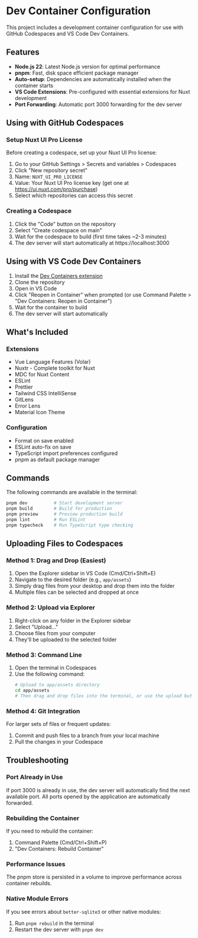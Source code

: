 # Dev Container Configuration

This project includes a development container configuration for use with GitHub Codespaces and VS Code Dev Containers.

## Features

- **Node.js 22**: Latest Node.js version for optimal performance
- **pnpm**: Fast, disk space efficient package manager
- **Auto-setup**: Dependencies are automatically installed when the container starts
- **VS Code Extensions**: Pre-configured with essential extensions for Nuxt development
- **Port Forwarding**: Automatic port 3000 forwarding for the dev server

## Using with GitHub Codespaces

### Setup Nuxt UI Pro License

Before creating a codespace, set up your Nuxt UI Pro license:

1. Go to your GitHub Settings > Secrets and variables > Codespaces
2. Click "New repository secret" 
3. Name: `NUXT_UI_PRO_LICENSE`
4. Value: Your Nuxt UI Pro license key (get one at https://ui.nuxt.com/pro/purchase)
5. Select which repositories can access this secret

### Creating a Codespace

1. Click the "Code" button on the repository
2. Select "Create codespace on main"
3. Wait for the codespace to build (first time takes ~2-3 minutes)
4. The dev server will start automatically at https://localhost:3000

## Using with VS Code Dev Containers

1. Install the [Dev Containers extension](https://marketplace.visualstudio.com/items?itemName=ms-vscode-remote.remote-containers)
2. Clone the repository
3. Open in VS Code
4. Click "Reopen in Container" when prompted (or use Command Palette > "Dev Containers: Reopen in Container")
5. Wait for the container to build
6. The dev server will start automatically

## What's Included

### Extensions
- Vue Language Features (Volar)
- Nuxtr - Complete toolkit for Nuxt
- MDC for Nuxt Content
- ESLint
- Prettier
- Tailwind CSS IntelliSense
- GitLens
- Error Lens
- Material Icon Theme

### Configuration
- Format on save enabled
- ESLint auto-fix on save
- TypeScript import preferences configured
- pnpm as default package manager

## Commands

The following commands are available in the terminal:

```bash
pnpm dev          # Start development server
pnpm build        # Build for production
pnpm preview      # Preview production build
pnpm lint         # Run ESLint
pnpm typecheck    # Run TypeScript type checking
```

## Uploading Files to Codespaces

### Method 1: Drag and Drop (Easiest)
1. Open the Explorer sidebar in VS Code (Cmd/Ctrl+Shift+E)
2. Navigate to the desired folder (e.g., `app/assets`)
3. Simply drag files from your desktop and drop them into the folder
4. Multiple files can be selected and dropped at once

### Method 2: Upload via Explorer
1. Right-click on any folder in the Explorer sidebar
2. Select "Upload..."
3. Choose files from your computer
4. They'll be uploaded to the selected folder

### Method 3: Command Line
1. Open the terminal in Codespaces
2. Use the following command:
   ```bash
   # Upload to app/assets directory
   cd app/assets
   # Then drag and drop files into the terminal, or use the upload button in the terminal toolbar
   ```

### Method 4: Git Integration
For larger sets of files or frequent updates:
1. Commit and push files to a branch from your local machine
2. Pull the changes in your Codespace

## Troubleshooting

### Port Already in Use
If port 3000 is already in use, the dev server will automatically find the next available port. All ports opened by the application are automatically forwarded.

### Rebuilding the Container
If you need to rebuild the container:
1. Command Palette (Cmd/Ctrl+Shift+P)
2. "Dev Containers: Rebuild Container"

### Performance Issues
The pnpm store is persisted in a volume to improve performance across container rebuilds.

### Native Module Errors
If you see errors about `better-sqlite3` or other native modules:
1. Run `pnpm rebuild` in the terminal
2. Restart the dev server with `pnpm dev`